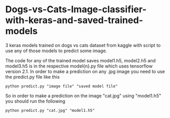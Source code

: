 # Dogs-vs-Cats-Image-classifier-with-keras-and-saved-trained-models
3 keras models trained on dogs vs cats dataset from kaggle with script to use any of those models to predict some image.

The code for any of the trained model saves model1.h5, model2.h5 and model3.h5 is in the respective model{n}.py file which uses tensorflow version 2.1.
In order to make a prediction on any .jpg image you need to use the predict.py file like this

```python predict.py "image file" "saved model file"```

So in order to make a prediction on the image "cat.jpg" using "model1.h5" you should run the following

```python predict.py "cat.jpg" "model1.h5"```
